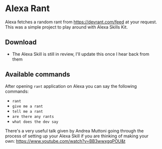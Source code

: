 # Alexa Rant
Alexa fetches a random rant from <https://devrant.com/feed> at your request. This was a simple project to play around with Alexa Skills Kit.

## Download
* The Alexa Skill is still in review, I'll update this once I hear back from them

## Available commands
After opening `rant` application on Alexa you can say the following commands:
* `rant`
* `give me a rant`
* `tell me a rant`
* `are there any rants`
* `what does the dev say`

There's a very useful talk given by Andrea Muttoni going through the process of setting up your Alexa Skill if you are thinking of making your own: https://www.youtube.com/watch?v=BB3wwxgqPOU&t
